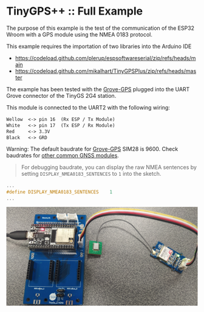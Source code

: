# TinyGPS++ :: Full Example

The purpose of this example is the test of the communication of the ESP32 Wroom with a GPS module using the NMEA 0183 protocol.

This example requires the importation of two libraries into the Arduino IDE
* https://codeload.github.com/plerup/espsoftwareserial/zip/refs/heads/main
* https://codeload.github.com/mikalhart/TinyGPSPlus/zip/refs/heads/master

The example has been tested with the [Grove-GPS](https://wiki.seeedstudio.com/Grove-GPS/) plugged into the UART Grove connector of the TinyGS 2G4 station.

This module is connected to the UART2 with the following wiring:

	Wellow 	<->	pin 16	(Rx ESP / Tx Module)
	White 	<->	pin 17  (Tx ESP / Rx Module)
	Red 	<->	3.3V
	Black	<->	GRD

Warning: The default baudrate for [Grove-GPS](https://wiki.seeedstudio.com/Grove-GPS/) SIM28 is 9600. Check baudrates for [other common GNSS modules](https://github.com/CampusIoT/orbimote/blob/master/gnss_modules.md).

> For debugging baudrate, you can display the raw NMEA sentences by setting `DISPLAY_NMEA0183_SENTENCES` to `1` into the sketch.

```c
...
#define DISPLAY_NMEA0183_SENTENCES    1
...
```

![Grove GPS on the TinyGS 2G4 station](Grove_GPS.jpg) 
